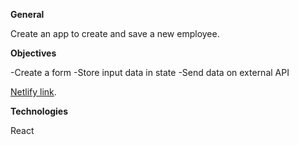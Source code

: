 **General** 

Create an app to create and save a new employee.

**Objectives**

-Create a form
-Store input data in state
-Send data on external API

[Netlify link](https://objective-wing-db4220.netlify.com/).

**Technologies**

React
